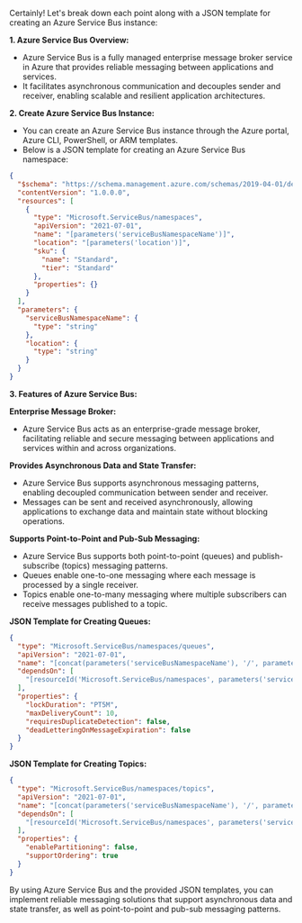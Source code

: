 Certainly! Let's break down each point along with a JSON template for creating an Azure Service Bus instance:

**1. Azure Service Bus Overview:**
   - Azure Service Bus is a fully managed enterprise message broker service in Azure that provides reliable messaging between applications and services.
   - It facilitates asynchronous communication and decouples sender and receiver, enabling scalable and resilient application architectures.

**2. Create Azure Service Bus Instance:**
   - You can create an Azure Service Bus instance through the Azure portal, Azure CLI, PowerShell, or ARM templates.
   - Below is a JSON template for creating an Azure Service Bus namespace:

```json
{
  "$schema": "https://schema.management.azure.com/schemas/2019-04-01/deploymentTemplate.json#",
  "contentVersion": "1.0.0.0",
  "resources": [
    {
      "type": "Microsoft.ServiceBus/namespaces",
      "apiVersion": "2021-07-01",
      "name": "[parameters('serviceBusNamespaceName')]",
      "location": "[parameters('location')]",
      "sku": {
        "name": "Standard",
        "tier": "Standard"
      },
      "properties": {}
    }
  ],
  "parameters": {
    "serviceBusNamespaceName": {
      "type": "string"
    },
    "location": {
      "type": "string"
    }
  }
}
```

**3. Features of Azure Service Bus:**

**Enterprise Message Broker:**
   - Azure Service Bus acts as an enterprise-grade message broker, facilitating reliable and secure messaging between applications and services within and across organizations.

**Provides Asynchronous Data and State Transfer:**
   - Azure Service Bus supports asynchronous messaging patterns, enabling decoupled communication between sender and receiver.
   - Messages can be sent and received asynchronously, allowing applications to exchange data and maintain state without blocking operations.

**Supports Point-to-Point and Pub-Sub Messaging:**
   - Azure Service Bus supports both point-to-point (queues) and publish-subscribe (topics) messaging patterns.
   - Queues enable one-to-one messaging where each message is processed by a single receiver.
   - Topics enable one-to-many messaging where multiple subscribers can receive messages published to a topic.

**JSON Template for Creating Queues:**
```json
{
  "type": "Microsoft.ServiceBus/namespaces/queues",
  "apiVersion": "2021-07-01",
  "name": "[concat(parameters('serviceBusNamespaceName'), '/', parameters('queueName'))]",
  "dependsOn": [
    "[resourceId('Microsoft.ServiceBus/namespaces', parameters('serviceBusNamespaceName'))]"
  ],
  "properties": {
    "lockDuration": "PT5M",
    "maxDeliveryCount": 10,
    "requiresDuplicateDetection": false,
    "deadLetteringOnMessageExpiration": false
  }
}
```

**JSON Template for Creating Topics:**
```json
{
  "type": "Microsoft.ServiceBus/namespaces/topics",
  "apiVersion": "2021-07-01",
  "name": "[concat(parameters('serviceBusNamespaceName'), '/', parameters('topicName'))]",
  "dependsOn": [
    "[resourceId('Microsoft.ServiceBus/namespaces', parameters('serviceBusNamespaceName'))]"
  ],
  "properties": {
    "enablePartitioning": false,
    "supportOrdering": true
  }
}
```

By using Azure Service Bus and the provided JSON templates, you can implement reliable messaging solutions that support asynchronous data and state transfer, as well as point-to-point and pub-sub messaging patterns.
